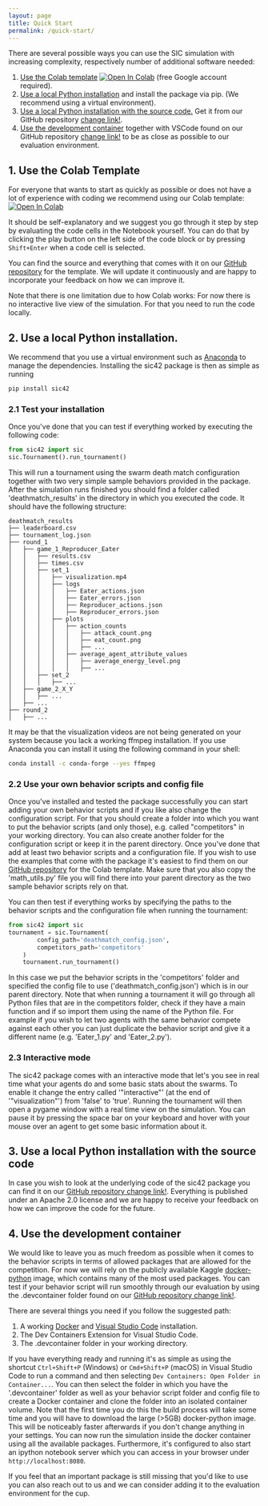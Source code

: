 ```yaml
---
layout: page
title: Quick Start
permalink: /quick-start/
---
```


There are several possible ways you can use the SIC simulation with increasing complexity, respectively number of additional software needed:

1. [Use the Colab template](#1-use-the-colab-template) [![Open In Colab](https://colab.research.google.com/assets/colab-badge.svg)](https://colab.research.google.com/github/lab42-global/sic42-template/blob/main/sic-template.ipynb) (free Google account required).
2. [Use a local Python installation](#2-use-a-local-python-installation) and install the package via pip. (We recommend using a virtual environment).
3. [Use a local Python installation with the source code.](#3-use-a-local-python-installation-with-the-source-code) Get it from our GitHub repository [change link!](https://github.com/lab42-global).
4. [Use the development container](#4-use-the-development-container) together with VSCode found on our GitHub repository [change link!](https://github.com/lab42-global) to be as close as possible to our evaluation environment.

## 1. Use the Colab Template

For everyone that wants to start as quickly as possible or does not have a lot of experience with coding we recommend using our Colab template:
[![Open In Colab](https://colab.research.google.com/assets/colab-badge.svg)](https://colab.research.google.com/github/lab42-global/sic42-template/blob/main/sic-template.ipynb)

It should be self-explanatory and we suggest you go through it step by step by evaluating the code cells in the Notebook yourself. You can do that by clicking the play button on the left side of the code block or by pressing `Shift+Enter` when a code cell is selected.

You can find the source and everything that comes with it on our [GitHub repository](https://github.com/lab42-global/sic42-template) for the template. We will update it continuously and are happy to incorporate your feedback on how we can improve it.

Note that there is one limitation due to how Colab works: For now there is no interactive live view of the simulation. For that you need to run the code locally.

## 2. Use a local Python installation.

We recommend that you use a virtual environment such as [Anaconda](https://docs.anaconda.com/free/anaconda/install/index.html) to manage the dependencies. Installing the sic42 package is then as simple as running

```bash
pip install sic42
```

### 2.1 Test your installation

Once you've done that you can test if everything worked by executing the following code:

```python
from sic42 import sic
sic.Tournament().run_tournament()
```

This will run a tournament using the swarm death match configuration together with two very simple sample behaviors provided in the package. After the simulation runs finished you should find a folder called 'deathmatch_results' in the directory in which you executed the code.
It should have the following structure:

```text
deathmatch_results
├── leaderboard.csv
├── tournament_log.json
├── round_1
│   ├── game_1_Reproducer_Eater
│   │   ├── results.csv
│   │   ├── times.csv
│   │   ├── set_1
│   │   │   ├── visualization.mp4
│   │   │   ├── logs
│   │   │   │   ├── Eater_actions.json
│   │   │   │   ├── Eater_errors.json
│   │   │   │   ├── Reproducer_actions.json
│   │   │   │   ├── Reproducer_errors.json
│   │   │   ├── plots
│   │   │   │   ├── action_counts
│   │   │   │   │   ├── attack_count.png
│   │   │   │   │   ├── eat_count.png
│   │   │   │   │   ├── ...
│   │   │   │   ├── average_agent_attribute_values
│   │   │   │   │   ├── average_energy_level.png
│   │   │   │   │   ├── ...
│   │   ├── set_2
│   │   │   ├── ...
│   ├── game_2_X_Y
│   │   ├── ...
│   ├── ...
├── round_2
│   ├── ...
```

It may be that the visualization videos are not being generated on your system because you lack a working ffmpeg installation. If you use Anaconda you can install it using the following command in your shell:

```bash
conda install -c conda-forge --yes ffmpeg
```

### 2.2 Use your own behavior scripts and config file

Once you've installed and tested the package successfully you can start adding your own behavior scripts and if you like also change the configuration script. For that you should create a folder into which you want to put
the behavior scripts (and only those), e.g. called "competitors" in your working directory. You can also create another folder for the configuration script or keep it in the parent directory. Once you've done that add at
least two behavior scripts and a configuration file. If you wish to use the examples that come with the package it's easiest to find them on our [GitHub repository](https://github.com/lab42-global/sic42-template) for the Colab template. Make sure that you also copy the 'math_utils.py'
file you will find there into your parent directory as the two sample behavior scripts rely on that.

You can then test if everything works by specifying the paths to the behavior scripts and the configuration file when running the tournament:

```python
from sic42 import sic
tournament = sic.Tournament(
        config_path='deathmatch_config.json',
        competitors_path='competitors'
    )
    tournament.run_tournament()
```

In this case we put the behavior scripts in the 'competitors' folder and specified the config file to use ('deathmatch_config.json') which is in our parent directory. Note that when running a tournament it will go through
all Python files that are in the competitors folder, check if they have a main function and if so import them using the name of the Python file. For example if you wish to let two agents with the same behavior compete
against each other you can just duplicate the behavior script and give it a different name (e.g. 'Eater_1.py' and 'Eater_2.py').

### 2.3 Interactive mode

The sic42 package comes with an interactive mode that let's you see in real time what your agents do and some basic stats about the swarms. To enable it change the entry called '"interactive"' (at the end of '"visualization"') from 'false' to 'true'.
Running the tournament will then open a pygame window with a real time view on the simulation. You can pause it by pressing the space bar on your keyboard and hover with your mouse over an agent to get some basic information about it.

## 3. Use a local Python installation with the source code

In case you wish to look at the underlying code of the sic42 package you can find it on our [GitHub repository change link!](https://github.com/lab42-global/). Everything is published under an Apache 2.0 license and we are happy to receive your feedback
on how we can improve the code for the future.

## 4. Use the development container

We would like to leave you as much freedom as possible when it comes to the behavior scripts in terms of allowed packages that are allowed for the competition. For now we will rely on the publicly available Kaggle [docker-python](https://github.com/Kaggle/docker-python) image,
which contains many of the most used packages. You can test if your behavior script will run smoothly through our evaluation by using the .devcontainer folder found on our [GitHub repository change link!](https://github.com/lab42-global/). 

There are several things you need if you follow the suggested path:

1. A working [Docker](https://docs.docker.com/get-docker/) and [Visual Studio Code](https://code.visualstudio.com/download) installation.
2. The Dev Containers Extension for Visual Studio Code.
3. The .devcontainer folder in your working directory.

If you have everything ready and running it's as simple as using the shortcut `Ctrl+Shift+P` (Windows) or `Cmd+Shift+P` (macOS) in Visual Studio Code to run a command and then selecting `Dev Containers: Open Folder in Container...`. You can then select the folder in which
you have the '.devcontainer' folder as well as your behavior script folder and config file to create a Docker container and clone the folder into an isolated container volume. Note that the first time you do this the build process will take some time and you will have to 
download the large (>5GB) docker-python image. This will be noticeably faster afterwards if you don't change anything in your settings. You can now run the simulation inside the docker container using all the available packages. Furthermore, it's configured to also start
an ipython notebook server which you can access in your browser under `http://localhost:8080`.

If you feel that an important package is still missing that you'd like to use you can also reach out to us and we can consider adding it to the evaluation environment for the cup.